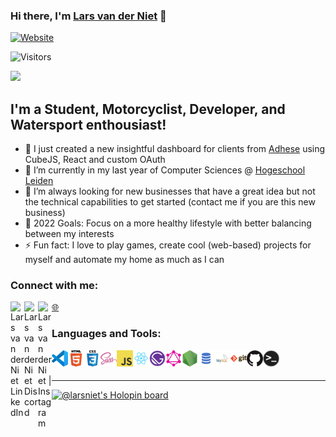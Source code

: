 ### Hi there, I'm [Lars van der Niet](https://larsvanderniet.nl/) 👋

[![Website](https://img.shields.io/website?label=larsvanderniet.nl&style=for-the-badge&url=https%3A%2F%2Flarsvanderniet.nl)](https://larsvanderniet.nl/)

![Visitors](https://api.visitorbadge.io/api/visitors?path=https%3A%2F%2Fgithub.com%2Flarsniet&countColor=%2344cc11&style=flat-square&labelStyle=upper)

<img height="180em" src="https://github-readme-stats.vercel.app/api?username=larsniet&show_icons=true&hide_border=true&&count_private=true&include_all_commits=true" />

## I'm a Student, Motorcyclist, Developer, and Watersport enthousiast!

- 🔭 I just created a new insightful dashboard for clients from [Adhese](https://adhese.com/) using CubeJS, React and custom OAuth
- 🌱 I’m currently in my last year of Computer Sciences @ [Hogeschool Leiden](https://www.hsleiden.nl/)
- 👯 I’m always looking for new businesses that have a great idea but not the technical capabilities to get started (contact me if you are this new business)
- 🥅 2022 Goals: Focus on a more healthy lifestyle with better balancing between my interests
- ⚡ Fun fact: I love to play games, create cool (web-based) projects for myself and automate my home as much as I can

### Connect with me:

[:globe_with_meridians:](https://www.larsvanderniet.nl/)
[<img align="left" alt="Lars van der Niet LinkedIn" width="22px" src="https://raw.githubusercontent.com/peterthehan/peterthehan/master/assets/linkedin.svg" />](https://www.linkedin.com/in/lars-van-der-niet-055546182/)
[<img align="left" alt="Lars van der Niet Discord" width="22px" src="https://raw.githubusercontent.com/peterthehan/peterthehan/main/assets/discord.svg" />](https://discordapp.com/users/95259570091339776)
[<img align="left" alt="Lars van der Niet | Instagram" width="22px" src="https://raw.githubusercontent.com/gauravghongde/social-icons/master/SVG/Color/Instagram.svg" />](https://www.instagram.com/lvdniet/)

### Languages and Tools:

<img align="left" alt="Visual Studio Code" width="26px" src="https://raw.githubusercontent.com/github/explore/80688e429a7d4ef2fca1e82350fe8e3517d3494d/topics/visual-studio-code/visual-studio-code.png" />
<img align="left" alt="HTML5" width="26px" src="https://raw.githubusercontent.com/github/explore/80688e429a7d4ef2fca1e82350fe8e3517d3494d/topics/html/html.png" />
<img align="left" alt="CSS3" width="26px" src="https://raw.githubusercontent.com/github/explore/80688e429a7d4ef2fca1e82350fe8e3517d3494d/topics/css/css.png" />
<img align="left" alt="Sass" width="26px" src="https://raw.githubusercontent.com/github/explore/80688e429a7d4ef2fca1e82350fe8e3517d3494d/topics/sass/sass.png" />
<img align="left" alt="JavaScript" width="26px" src="https://raw.githubusercontent.com/github/explore/80688e429a7d4ef2fca1e82350fe8e3517d3494d/topics/javascript/javascript.png" />
<img align="left" alt="React" width="26px" src="https://raw.githubusercontent.com/github/explore/80688e429a7d4ef2fca1e82350fe8e3517d3494d/topics/react/react.png" />
<img align="left" alt="Gatsby" width="26px" src="https://raw.githubusercontent.com/github/explore/e94815998e4e0713912fed477a1f346ec04c3da2/topics/gatsby/gatsby.png" />
<img align="left" alt="GraphQL" width="26px" src="https://raw.githubusercontent.com/github/explore/80688e429a7d4ef2fca1e82350fe8e3517d3494d/topics/graphql/graphql.png" />
<img align="left" alt="Node.js" width="26px" src="https://raw.githubusercontent.com/github/explore/80688e429a7d4ef2fca1e82350fe8e3517d3494d/topics/nodejs/nodejs.png" />
<img align="left" alt="SQL" width="26px" src="https://raw.githubusercontent.com/github/explore/80688e429a7d4ef2fca1e82350fe8e3517d3494d/topics/sql/sql.png" />
<img align="left" alt="MySQL" width="26px" src="https://raw.githubusercontent.com/github/explore/80688e429a7d4ef2fca1e82350fe8e3517d3494d/topics/mysql/mysql.png" />
<img align="left" alt="Git" width="26px" src="https://raw.githubusercontent.com/github/explore/80688e429a7d4ef2fca1e82350fe8e3517d3494d/topics/git/git.png" />
<img align="left" alt="GitHub" width="26px" src="https://raw.githubusercontent.com/github/explore/78df643247d429f6cc873026c0622819ad797942/topics/github/github.png" />
<img align="left" alt="Terminal" width="26px" src="https://raw.githubusercontent.com/github/explore/80688e429a7d4ef2fca1e82350fe8e3517d3494d/topics/terminal/terminal.png" />

<br />
<br />

---

[![@larsniet's Holopin board](https://holopin.io/api/user/board?user=larsniet)](https://holopin.io/@larsniet)
